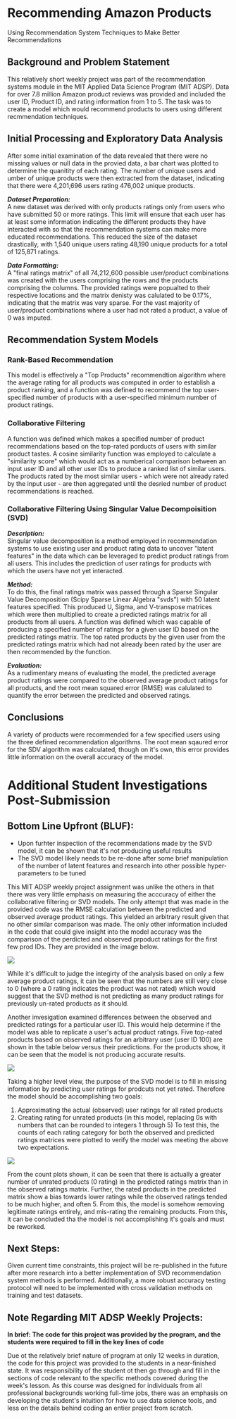 # Recommending Amazon Products

Using Recommendation System Techniques to Make Better Recommendations

## Background and Problem Statement
This relatively short weekly project was part of the recommendation systems module in the MIT Applied Data Science Program (MIT ADSP).  Data for over 7.8 million Amazon product reviews was provided and included the user ID, Product ID, and rating information from 1 to 5.  The task was to create a model which would recommend products to users using different recmmendation techniques.

## Initial Processing and Exploratory Data Analysis
After some initial examination of the data revealed that there were no missing values or null data in the provied data, a bar chart was plotted to determine the quanitity of each rating.  The number of unique users and umber of unique products were then extracted from the dataset, indicating that there were 4,201,696 users rating 476,002 unique products.



***Dataset Preparation:*** <br>A new dataset was derived with only products ratings only from users who have submitted 50 or more ratings.  This limit will ensure that each user has at least some information indicating the different products they have interacted with so that the recommendation systems can make more educated recommendations.  This reduced the size of the dataset drastically, with 1,540 unique users rating 48,190 unique products for a total of 125,871 ratings.  

***Data Formatting:***<br>A "final ratings matrix" of all 74,212,600 possible user/product combinations was created with the users comprising the rows and the products comprising the columns.  The provided ratings were popualted to their respective locations and the matrix denisty was calulated to be 0.17%, indicating that the matrix was very sparse.  For the vast majority of user/product combinations where a user had not rated a product, a value of 0 was imputed.

## Recommendation System Models

### Rank-Based Recommendation
This model is effectively a "Top Products" recommendtion algorithm where the average rating for all products was computed in order to establish a product ranking, and a function was defined to recommend the top user-specified number of products with a user-specified minimum number of product ratings.

### Collaborative Filtering
A function was defined which makes a specified number of product recommendations based on the top-rated porducts of users with similar product tastes.  A cosine similarity function was employed to calculate a "similarity score" which would act as a numberical comparison between an input user ID and all other user IDs to produce a ranked list of similar users.  The products rated by the most similar users - which were not already rated by the input user - are then aggregated until the desried number of product recommendations is reached.

### Collaborative Filtering Using Singular Value Decompoisition (SVD)
***Description:*** <br>Singular value decomposition is a method employed in recommendation systems to use existing user and product rating data to uncover "latent features" in the data which can be leveraged to predict product ratings from all users.  This includes the prediction of user ratings for products with which the users have not yet interacted.  

***Method:***<br>To do this, the final ratings matrix was passed through a Sparse Singular Value Decomposition (Scipy Sparse Linear Algebra "svds") with 50 latent features specified.  This produced U, Sigma, and V-transpose matrices which were then multiplied to create a predicted ratings matrix for all products from all users.  A function was defined which was capable of producing a specified number of ratings for a given user ID based on the predicted ratings matrix.  The top rated products by the given user from the predicted ratings matrix which had not already been rated by the user are then recommended by the function.

***Evaluation:***<br>As a rudimentary means of evaluating the model, the predicted average product ratings were compared to the observed average product ratings for all products, and the root mean squared error (RMSE) was calulated to quantify the error between the predicted and observed ratings.

## Conclusions
A variety of products were recommended for a few specified users using the three defined recommendation algorithms.  The root mean sqaured error for the SDV algorithm was calculated, though on it's own, this error provides little information on the overall accuracy of the model.

# Additional Student Investigations Post-Submission

## Bottom Line Upfront (BLUF):
- Upon furhter inspection of the recommendations made by the SVD model, it can be shown that it's not producing useful results 
- The SVD model likely needs to be re-done after some brief manipulation of the number of latent features and research into other possible hyper-parameters to be tuned

This MIT ADSP weekly project assignment was unlike the others in that there was very little emphasis on measuring the acccuracy of either the collaborative filtering or SVD models.  The only attempt that was made in the provided code was the RMSE calculation between the predicted and observed average product ratings.  This yielded an arbitrary result given that no other similar comparison was made.  The only other information included in the code that could give insight into the model accuracy was the comparison of the perdicted and observed prpoduct ratiings for the first few prod IDs.  They are provided in the image below.

![](Images_RecSys/Average_ratings_table.png)

While it's difficult to judge the integirty of the analysis based on only a few average product ratings, it can be seen that the numbers are still very close to 0 (where a 0 rating indicates the product was not rated) which would suggest that the SVD method is not predicting as many product ratings for previously un-rated products as it should.

Another invesigation examined differences between the observed and predicted ratings for a particular user ID.  This would help determine if the model was able to replicate a user's actual product ratings.  Five top-rated products based on observed ratings for an arbitrary user (user ID 100) are shown in the table below versus their predictions.  For the products show, it can be seen that the model is not producing accurate results.

![](Images_RecSys/Avg_pred_v_obs_userid100.png)

Taking a higher level view, the purpose of the SVD model is to fill in missing information by predicting user ratings for prodcuts not yet rated.  Therefore the model should be accomplishing two goals:
1. Approximating the actual (observed) user ratings for all rated products
2. Creating rating for unrated products (in this model, replacing 0s with numbers that can be rounded to integers 1 through 5)
To test this, the counts of each rating category for both the observed and predicted ratings matrices were plotted to verify the model was meeting the above two expectations.

![](Images_RecSys/Predicted_vs_observed_rating_counts.png)

From the count plots shown, it can be seen that there is actually a greater number of unrated products (0 rating) in the predicted ratings matrix than in the observed ratings matrix.  Further, the rated products in the predicted matrix show a bias towards lower ratings while the observed ratings tended to be much higher, and often 5.  From this, the model is somehow removing legitimate ratings entirely, and mis-rating the remaining products.  From this, it can be concluded tha the model is not accomplishing it's goals and must be reworked.

## Next Steps:
Given current time constraints, this project will be re-published in the future after more research into a better implementation of SVD recommendation system methods is performed.  Additionally, a more robust accuracy testing protocol will need to be implemented with cross validation methods on training and test datasets.

## Note Regarding MIT ADSP Weekly Projects:
**In brief:  The code for this project was provided by the program, and the students were required to fill in the key lines of code**

Due ot the relatively brief nature of program at only 12 weeks in duration, the code for this project was provided to the students in a near-finished state.  It was responsibility of the student ot then go through and fill in the sections of code relevant to the specific methods covered during the week's lesson.  As this course was designed for individuals from all professional backgrounds working full-time jobs, there was an emphasis on developing the student's intuition for how to use data science tools, and less on the details behind coding an entier project from scratch.
